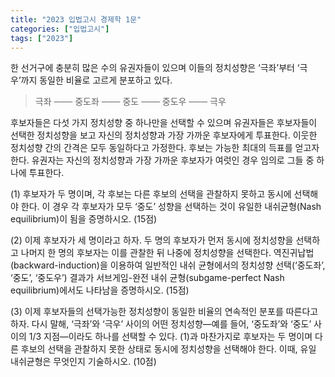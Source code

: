 ```yaml
---
title: "2023 입법고시 경제학 1문"
categories: ["입법고시"]
tags: ["2023"]
---
```


한 선거구에 충분히 많은 수의 유권자들이 있으며 이들의 정치성향은 ‘극좌’부터 ‘극우’까지 동일한 비율로 고르게 분포하고 있다.

> 극좌 ─── 중도좌 ─── 중도 ─── 중도우 ─── 극우


후보자들은 다섯 가지 정치성향 중 하나만을 선택할 수 있으며 유권자들은 후보자들이 선택한 정치성향을 보고 자신의 정치성향과 가장 가까운 후보자에게 투표한다. 이웃한 정치성향 간의 간격은 모두 동일하다고 가정한다. 후보는 가능한 최대의 득표를 얻고자 한다. 유권자는 자신의 정치성향과 가장 가까운 후보자가 여럿인 경우 임의로 그들 중 하나에 투표한다.

(1) 후보자가 두 명이며, 각 후보는 다른 후보의 선택을 관찰하지 못하고 동시에 선택해야 한다. 이 경우 각 후보자가 모두 ‘중도’ 성향을 선택하는 것이 유일한 내쉬균형(Nash equilibrium)이 됨을 증명하시오. (15점)

(2) 이제 후보자가 세 명이라고 하자. 두 명의 후보자가 먼저 동시에 정치성향을 선택하고 나머지 한 명의 후보자는 이를 관찰한 뒤 나중에 정치성향을 선택한다. 역진귀납법(backward-induction)을 이용하여 일반적인 내쉬 균형에서의 정치성향 선택(‘중도좌’, ‘중도’, ‘중도우’) 결과가 서브게임-완전 내쉬 균형(subgame-perfect Nash equilibrium)에서도 나타남을 증명하시오. (15점)

(3) 이제 후보자들의 선택가능한 정치성향이 동일한 비율의 연속적인 분포를 따른다고 하자. 다시 말해, ‘극좌’와 ‘극우’ 사이의 어떤 정치성향―예를 들어, ‘중도좌’와 ‘중도’ 사이의 $1/3$ 지점―이라도 하나를 선택할 수 있다. (1)과 마찬가지로 후보자는 두 명이며 다른 후보의 선택을 관찰하지 못한 상태로 동시에 정치성향을 선택해야 한다. 이때, 유일 내쉬균형은 무엇인지 기술하시오. (10점)
